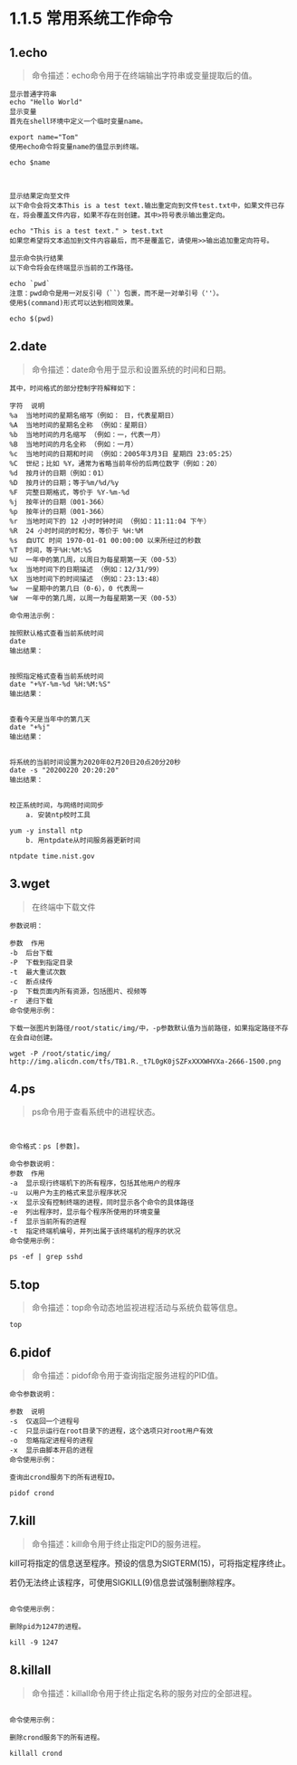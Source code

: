 # 1.1.5 常用系统工作命令



## 1.echo
>命令描述：echo命令用于在终端输出字符串或变量提取后的值。

```
显示普通字符串
echo "Hello World"
显示变量
首先在shell环境中定义一个临时变量name。

export name="Tom"
使用echo命令将变量name的值显示到终端。

echo $name



显示结果定向至文件
以下命令会将文本This is a test text.输出重定向到文件test.txt中，如果文件已存在，将会覆盖文件内容，如果不存在则创建。其中>符号表示输出重定向。

echo "This is a test text." > test.txt
如果您希望将文本追加到文件内容最后，而不是覆盖它，请使用>>输出追加重定向符号。

显示命令执行结果
以下命令将会在终端显示当前的工作路径。

echo `pwd`
注意：pwd命令是用一对反引号（``）包裹，而不是一对单引号（''）。
使用$(command)形式可以达到相同效果。

echo $(pwd)
```

## 2.date
>命令描述：date命令用于显示和设置系统的时间和日期。

```
其中，时间格式的部分控制字符解释如下：

字符	说明
%a	当地时间的星期名缩写（例如： 日，代表星期日）
%A	当地时间的星期名全称 （例如：星期日）
%b	当地时间的月名缩写 （例如：一，代表一月）
%B	当地时间的月名全称 （例如：一月）
%c	当地时间的日期和时间 （例如：2005年3月3日 星期四 23:05:25）
%C	世纪；比如 %Y，通常为省略当前年份的后两位数字（例如：20）
%d	按月计的日期（例如：01）
%D	按月计的日期；等于%m/%d/%y
%F	完整日期格式，等价于 %Y-%m-%d
%j	按年计的日期（001-366）
%p	按年计的日期（001-366）
%r	当地时间下的 12 小时时钟时间 （例如：11:11:04 下午）
%R	24 小时时间的时和分，等价于 %H:%M
%s	自UTC 时间 1970-01-01 00:00:00 以来所经过的秒数
%T	时间，等于%H:%M:%S
%U	一年中的第几周，以周日为每星期第一天（00-53）
%x	当地时间下的日期描述 （例如：12/31/99）
%X	当地时间下的时间描述 （例如：23:13:48）
%w	一星期中的第几日（0-6），0 代表周一
%W	一年中的第几周，以周一为每星期第一天（00-53）

命令用法示例：

按照默认格式查看当前系统时间
date
输出结果：

     
按照指定格式查看当前系统时间
date "+%Y-%m-%d %H:%M:%S"
输出结果：

     
查看今天是当年中的第几天
date "+%j"
输出结果：

     
将系统的当前时间设置为2020年02月20日20点20分20秒
date -s "20200220 20:20:20"
输出结果：

     
校正系统时间，与网络时间同步
    a. 安装ntp校时工具

yum -y install ntp
    b. 用ntpdate从时间服务器更新时间

ntpdate time.nist.gov
```

## 3.wget

>在终端中下载文件

```
参数说明：

参数	作用
-b	后台下载
-P	下载到指定目录
-t	最大重试次数
-c	断点续传
-p	下载页面内所有资源，包括图片、视频等
-r	递归下载
命令使用示例：

下载一张图片到路径/root/static/img/中，-p参数默认值为当前路径，如果指定路径不存在会自动创建。

wget -P /root/static/img/ http://img.alicdn.com/tfs/TB1.R._t7L0gK0jSZFxXXXWHVXa-2666-1500.png
```

## 4.ps
>ps命令用于查看系统中的进程状态。

```


命令格式：ps [参数]。

命令参数说明：
参数	作用
-a	显示现行终端机下的所有程序，包括其他用户的程序
-u	以用户为主的格式来显示程序状况
-x	显示没有控制终端的进程，同时显示各个命令的具体路径
-e	列出程序时，显示每个程序所使用的环境变量
-f	显示当前所有的进程
-t	指定终端机编号，并列出属于该终端机的程序的状况
命令使用示例：

ps -ef | grep sshd
```

## 5.top
>命令描述：top命令动态地监视进程活动与系统负载等信息。

```
top
```

## 6.pidof
>命令描述：pidof命令用于查询指定服务进程的PID值。

```
命令参数说明：

参数	说明
-s	仅返回一个进程号
-c	只显示运行在root目录下的进程，这个选项只对root用户有效
-o	忽略指定进程号的进程
-x	显示由脚本开启的进程
命令使用示例：

查询出crond服务下的所有进程ID。

pidof crond
```

## 7.kill
>命令描述：kill命令用于终止指定PID的服务进程。

kill可将指定的信息送至程序。预设的信息为SIGTERM(15)，可将指定程序终止。

若仍无法终止该程序，可使用SIGKILL(9)信息尝试强制删除程序。

```

命令使用示例：

删除pid为1247的进程。

kill -9 1247
```

## 8.killall
>命令描述：killall命令用于终止指定名称的服务对应的全部进程。

```

命令使用示例：

删除crond服务下的所有进程。

killall crond
```
